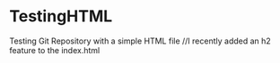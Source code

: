 # TestingHTML
Testing Git Repository with a simple HTML file
//I recently added an h2 feature to the index.html
